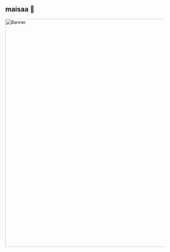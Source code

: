 ## maisaa 🌱
<img width="721" alt="Banner" src="https://github.com/user-attachments/assets/81ccde02-1728-45e9-8fcc-469ccd4068a2" />

<!--
**mxisaa/mxisaa** is a ✨ _special_ ✨ repository because its `README.md` (this file) appears on your GitHub profile.

Here are some ideas to get you started:

- 🔭 I’m currently working on ...
- 🌱 I’m currently learning ...
- 👯 I’m looking to collaborate on ...
- 🤔 I’m looking for help with ...
- 💬 Ask me about ...
- 📫 How to reach me: ...
- 😄 Pronouns: ...
- ⚡ Fun fact: ...
-->
